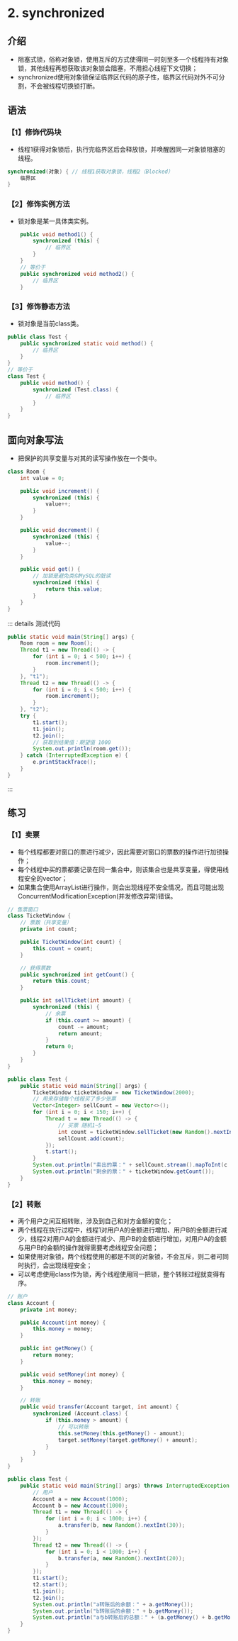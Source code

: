 # 2. synchronized

## 介绍

- 阻塞式锁，俗称对象锁，使用互斥的方式使得同一时刻至多一个线程持有对象锁，其他线程再想获取该对象锁会阻塞，不用担心线程下文切换；
- synchronized使用对象锁保证临界区代码的原子性，临界区代码对外不可分割，不会被线程切换锁打断。

## 语法

### 【1】修饰代码块

- 线程1获得对象锁后，执行完临界区后会释放锁，并唤醒因同一对象锁阻塞的线程。

```java
synchronized(对象) { // 线程1获取对象锁，线程2（Blocked）
    临界区
}
```

### 【2】修饰实例方法

- 锁对象是某一具体类实例。

```java
    public void method1() {
        synchronized (this) {
            // 临界区
        }
    }
    // 等价于
    public synchronized void method2() {
        // 临界区
    }
```

### 【3】修饰静态方法

- 锁对象是当前class类。

```java
public class Test {
    public synchronized static void method() {
        // 临界区
    }
}
// 等价于
class Test {
    public void method() {
        synchronized (Test.class) {
            // 临界区
        }
    }
}   
```

## 面向对象写法

- 把保护的共享变量与对其的读写操作放在一个类中。

```java
class Room {
    int value = 0;

    public void increment() {
        synchronized (this) {
            value++;
        }
    }

    public void decrement() {
        synchronized (this) {
            value--;
        }
    }

    public void get() {
        // 加锁是避免类似MySQL的脏读
        synchronized (this) {
            return this.value;
        }
    }
}
```

::: details 测试代码

```java
public static void main(String[] args) {
    Room room = new Room();
    Thread t1 = new Thread(() -> {
        for (int i = 0; i < 500; i++) {
            room.increment();
        }
    }, "t1");
    Thread t2 = new Thread(() -> {
        for (int i = 0; i < 500; i++) {
            room.increment();
        }
    }, "t2");
    try {
        t1.start();
        t1.join();
        t2.join();
        // 获取到结果值：期望值 1000
        System.out.println(room.get());
    } catch (InterruptedException e) {
        e.printStackTrace();
    }
}
```

:::

## 练习

### 【1】卖票

- 每个线程都要对窗口的票进行减少，因此需要对窗口的票数的操作进行加锁操作；
- 每个线程中买的票都要记录在同一集合中，则该集合也是共享变量，得使用线程安全的vector；
- 如果集合使用ArrayList进行操作，则会出现线程不安全情况，而且可能出现ConcurrentModificationException(并发修改异常)错误。

```java
// 售票窗口
class TicketWindow {
    // 票数（共享变量）
    private int count;

    public TicketWindow(int count) {
        this.count = count;
    }

    // 获得票数
    public synchronized int getCount() {
        return this.count;
    }

    public int sellTicket(int amount) {
        synchronized (this) {
            // 余票
            if (this.count >= amount) {
                count -= amount;
                return amount;
            }
            return 0;
        }
    }
}

public class Test {
    public static void main(String[] args) {
        TicketWindow ticketWindow = new TicketWindow(2000);
        // 用来存储每个线程买了多少张票
        Vector<Integer> sellCount = new Vector<>();
        for (int i = 0; i < 150; i++) {
            Thread t = new Thread(() -> {
                // 买票 随机1~5
                int count = ticketWindow.sellTicket(new Random().nextInt(5) + 1);
                sellCount.add(count);
            });
            t.start();
        }
        System.out.println("卖出的票：" + sellCount.stream().mapToInt(c -> c).sum());
        System.out.println("剩余的票：" + ticketWindow.getCount());
    }
}
```

### 【2】转账

- 两个用户之间互相转账，涉及到自己和对方金额的变化；
- 两个线程在执行过程中，线程1对用户A的金额进行增加、用户B的金额进行减少，线程2对用户A的金额进行减少、用户B的金额进行增加，对用户A的金额与用户B的金额的操作就得需要考虑线程安全问题；
- 如果使用对象锁，两个线程使用的都是不同的对象锁，不会互斥，则二者可同时执行，会出现线程安全；
- 可以考虑使用class作为锁，两个线程使用同一把锁，整个转账过程就变得有序。

```java
// 账户
class Account {
    private int money;

    public Account(int money) {
        this.money = money;
    }

    public int getMoney() {
        return money;
    }

    public void setMoney(int money) {
        this.money = money;
    }

    // 转账
    public void transfer(Account target, int amount) {
        synchronized (Account.class) {
            if (this.money > amount) {
                // 可以转账
                this.setMoney(this.getMoney() - amount);
                target.setMoney(target.getMoney() + amount);
            }
        }
    }
}

public class Test {
    public static void main(String[] args) throws InterruptedException {
        // 用户
        Account a = new Account(1000);
        Account b = new Account(1000);
        Thread t1 = new Thread(() -> {
            for (int i = 0; i < 1000; i++) {
                a.transfer(b, new Random().nextInt(30));
            }
        });
        Thread t2 = new Thread(() -> {
            for (int i = 0; i < 1000; i++) {
                b.transfer(a, new Random().nextInt(20));
            }
        });
        t1.start();
        t2.start();
        t1.join();
        t2.join();
        System.out.println("a转账后的余额：" + a.getMoney());
        System.out.println("b转账后的余额：" + b.getMoney());
        System.out.println("a与b转账后的总额：" + (a.getMoney() + b.getMoney()));
    }
}
```

